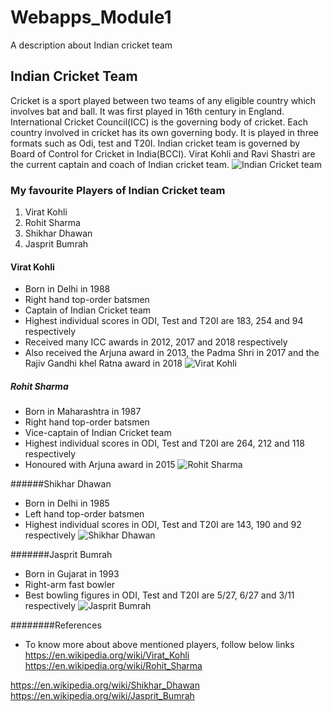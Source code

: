 # Webapps_Module1
A description about Indian cricket team

## Indian Cricket Team
Cricket is a sport played between two teams of any eligible country which involves bat and ball. It was first played in 16th century in England. International Cricket Council(ICC) is the governing body of cricket. Each country involved in cricket has its own governing body. It is played in three formats such as Odi, test and T20I. Indian cricket team is governed by Board of Control for Cricket in India(BCCI). Virat Kohli and Ravi Shastri are the current captain and coach of Indian cricket team.
![Indian Cricket team](https://upload.wikimedia.org/wikipedia/en/thumb/8/8d/Cricket_India_Crest.svg/1200px-Cricket_India_Crest.svg.png)

### My favourite Players of Indian Cricket team
1. Virat Kohli 
1. Rohit Sharma
1. Shikhar Dhawan
1. Jasprit Bumrah

#### Virat Kohli
- Born in Delhi in 1988
- Right hand top-order batsmen
- Captain of Indian Cricket team
- Highest individual scores in ODI, Test and T20I are 183, 254 and 94 respectively
- Received many ICC awards in 2012, 2017 and 2018 respectively
- Also received the Arjuna award in 2013, the Padma Shri in 2017 and the Rajiv Gandhi khel Ratna award in 2018
![Virat Kohli](https://upload.wikimedia.org/wikipedia/commons/7/7c/The_President%2C_Shri_Pranab_Mukherjee_presenting_the_Padma_Shri_Award_to_Shri_Virat_Kohli%2C_at_a_Civil_Investiture_Ceremony%2C_at_Rashtrapati_Bhavan%2C_in_New_Delhi_on_March_30%2C_2017_%28cropped%29.jpg)

##### Rohit Sharma
- Born in Maharashtra in 1987
- Right hand top-order batsmen
- Vice-captain of Indian Cricket team
- Highest individual scores in ODI, Test and T20I are 264, 212 and 118 respectively
- Honoured with Arjuna award in 2015
![Rohit Sharma](https://i0.wp.com/metro.co.uk/wp-content/uploads/2019/07/GettyImages-1153223842.jpg?quality=90&strip=all&zoom=1&resize=644%2C444&ssl=1)

######Shikhar Dhawan
- Born in Delhi in 1985
- Left hand top-order batsmen
- Highest individual scores in ODI, Test and T20I are 143, 190 and 92 respectively
![Shikhar Dhawan](https://images.newindianexpress.com/uploads/user/imagelibrary/2019/11/21/w900X450/Shikhar_Dhawan_PTI.jpg)

#######Jasprit Bumrah
- Born in Gujarat in 1993
- Right-arm fast bowler
- Best bowling figures in ODI, Test and T20I are 5/27, 6/27 and 3/11 respectively
![Jasprit Bumrah](https://img.etimg.com/thumb/msid-72377415,width-643,imgsize-304867,resizemode-4/early-to-rise-is-my-success-mantra-says-jasprit-bumrah-.jpg)

########References
- To know more about above mentioned players, follow below links
https://en.wikipedia.org/wiki/Virat_Kohli
https://en.wikipedia.org/wiki/Rohit_Sharma

https://en.wikipedia.org/wiki/Shikhar_Dhawan
https://en.wikipedia.org/wiki/Jasprit_Bumrah


